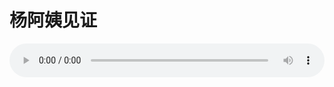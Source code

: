 # 杨阿姨见证

<audio style="width: 100%;" preload="false" controls controlslist="nodownload"><source src="//cdn.simai.ml/audio/mp3/old/12354.mp3" type="audio/mpeg">Your browser does not support the audio element.</audio>


